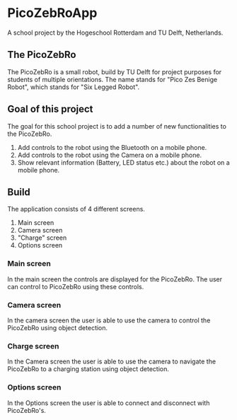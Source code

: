 # PicoZebRoApp
A school project by the Hogeschool Rotterdam and TU Delft, Netherlands.

## The PicoZebRo
The PicoZebRo is a small robot, build by TU Delft for project purposes for students of multiple orientations. The name stands for 
"Pico Zes Benige Robot", which stands for "Six Legged Robot". 

## Goal of this project
The goal for this school project is to add a number of new functionalities to the PicoZebRo. 
1. Add controls to the robot using the Bluetooth on a mobile phone.
2. Add controls to the robot using the Camera on a mobile phone.
3. Show relevant information (Battery, LED status etc.) about the robot on a mobile phone.

## Build
The application consists of 4 different screens.
1. Main screen
2. Camera screen
3. "Charge" screen
4. Options screen

### Main screen
In the main screen the controls are displayed for the PicoZebRo. The user can control to PicoZebRo using these controls.

### Camera screen
In the camera screen the user is able to use the camera to control the PicoZebRo using object detection.

### Charge screen
In the Camera screen the user is able to use the camera to navigate the PicoZebRo to a charging station using object detection.

### Options screen
In the Options screen the user is able to connect and disconnect with PicoZebRo's.
